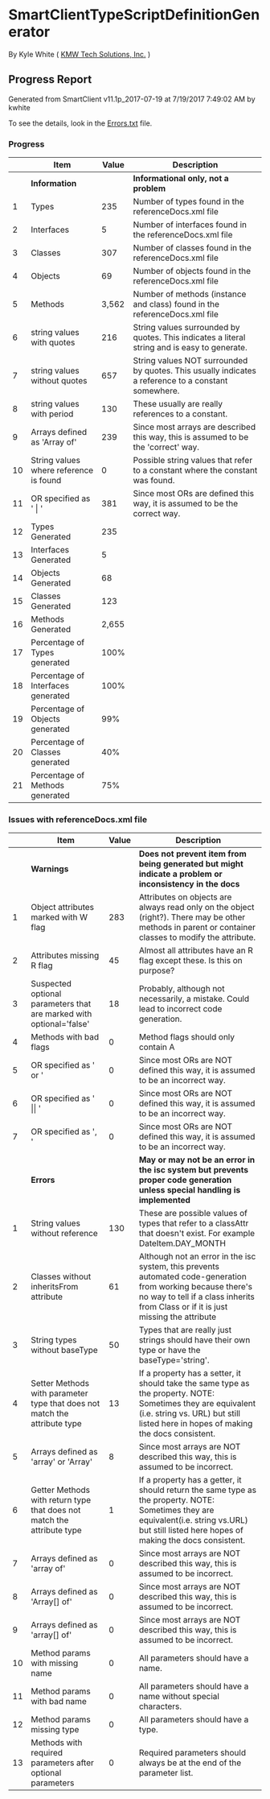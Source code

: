 # SmartClientTypeScriptDefinitionGenerator 

By Kyle White ( [KMW Tech Solutions, Inc.](http://kmwTech.com/) )

## Progress Report
 
Generated from SmartClient v11.1p_2017-07-19 at 7/19/2017 7:49:02 AM by kwhite

To see the details, look in the [Errors.txt](./Errors.txt) file.

### Progress

|   |Item|Value|Description|
|---|--- |---  |---        |
||**Information**||**Informational only, not a problem**|
|1|Types|235|Number of types found in the referenceDocs.xml file|
|2|Interfaces|5|Number of interfaces found in the referenceDocs.xml file|
|3|Classes|307|Number of classes found in the referenceDocs.xml file|
|4|Objects|69|Number of objects found in the referenceDocs.xml file|
|5|Methods|3,562|Number of methods (instance and class) found in the referenceDocs.xml file|
|6|string values with quotes|216|String values surrounded by quotes. This indicates a literal string and is easy to generate.|
|7|string values without quotes|657|String values NOT surrounded by quotes. This usually indicates a reference to a constant somewhere.|
|8|string values with period|130|These usually are really references to a constant.|
|9|Arrays defined as 'Array of'|239|Since most arrays are described this way, this is assumed to be the 'correct' way.|
|10|String values where reference is found|0|Possible string values that refer to a constant where the constant was found.|
|11|OR specified as ' \| '|381|Since most ORs are defined this way, it is assumed to be the correct way.|
|12|Types Generated|235||
|13|Interfaces Generated|5||
|14|Objects Generated|68||
|15|Classes Generated|123||
|16|Methods Generated|2,655||
|17|Percentage of Types generated|100%||
|18|Percentage of Interfaces generated|100%||
|19|Percentage of Objects generated|99%||
|20|Percentage of Classes generated|40%||
|21|Percentage of Methods generated|75%||


### Issues with referenceDocs.xml file


|   |Item|Value|Description|
|---|--- |---  |---        |
||**Warnings**||**Does not prevent item from being generated but might indicate a problem or inconsistency in the docs**|
|1|Object attributes marked with W flag|283|Attributes on objects are always read only on the object (right?). There may be other methods in parent or container classes to modify the attribute.|
|2|Attributes missing R flag|45|Almost all attributes have an R flag except these. Is this on purpose?|
|3|Suspected optional parameters that are marked with optional='false'|18|Probably, although not necessarily, a mistake. Could lead to incorrect code generation.|
|4|Methods with bad flags|0|Method flags should only contain A|
|5|OR specified as ' or '|0|Since most ORs are NOT defined this way, it is assumed to be an incorrect way.|
|6|OR specified as ' \|\| '|0|Since most ORs are NOT defined this way, it is assumed to be an incorrect way.|
|7|OR specified as ', '|0|Since most ORs are NOT defined this way, it is assumed to be an incorrect way.|
||**Errors**||**May or may not be an error in the isc system but prevents proper code generation unless special handling is implemented**|
|1|String values without reference|130|These are possible values of types that refer to a classAttr that doesn't exist. For example DateItem.DAY_MONTH|
|2|Classes without inheritsFrom attribute|61|Although not an error in the isc system, this prevents automated code-generation from working because there's no way to tell if a class inherits from Class or if it is just missing the attribute|
|3|String types without baseType|50|Types that are really just strings should have their own type or have the baseType='string'.|
|4|Setter Methods with parameter type that does not match the attribute type|13|If a property has a setter, it should take the same type as the property. NOTE: Sometimes they are equivalent (i.e. string vs. URL) but still listed here in hopes of making the docs consistent.|
|5|Arrays defined as 'array' or 'Array'|8|Since most arrays are NOT described this way, this is assumed to be incorrect.|
|6|Getter Methods with return type that does not match the attribute type|1|If a property has a getter, it should return the same type as the property. NOTE: Sometimes they are equivalent(i.e. string vs.URL) but still listed here hopes of making the docs consistent.|
|7|Arrays defined as 'array of'|0|Since most arrays are NOT described this way, this is assumed to be incorrect.|
|8|Arrays defined as 'Array[] of'|0|Since most arrays are NOT described this way, this is assumed to be incorrect.|
|9|Arrays defined as 'array[] of'|0|Since most arrays are NOT described this way, this is assumed to be incorrect.|
|10|Method params with missing name|0|All parameters should have a name.|
|11|Method params with bad name|0|All parameters should have a name without special characters.|
|12|Method params missing type|0|All parameters should have a type.|
|13|Methods with required parameters after optional parameters|0|Required parameters should always be at the end of the parameter list.|
